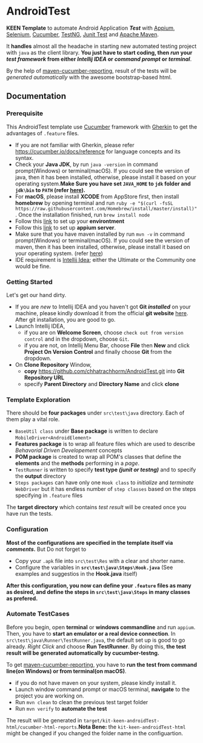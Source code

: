 # AndroidTest
**KEEN Template** to automate Android Application **_Test_** with [Appium](http://appium.io/), [Selenium](http://www.seleniumhq.org/), [Cucumber](https://cucumber.io/), [TestNG](http://testng.org/doc/), [Junit Test](http://junit.org/junit4/) and [Apache Maven](https://maven.apache.org/).

It **handles** almost all the headache in starting new automated testing project with `java` as the client library.
**You just have to start coding, then *run* your _test framework_ from either _Intellij IDEA_ or _command prompt_ or 
_terminal_**.

By the help of [maven-cucumber-reporting](https://mvnrepository.com/artifact/net.masterthought/maven-cucumber-reporting/0.0.2), result of the tests will be _generated automatically_ with the awesome bootstrap-based html.

## Documentation

### Prerequisite
This AndroidTest template use [Cucumber](https://cucumber.io/) framework with [Gherkin](https://cucumber.io/docs/reference) to get the advantages of `.feature` files.
- If you are not familiar with Gherkin, please refer <https://cucumber.io/docs/reference> for language concepts and its syntax.
- Check your **Java JDK**, by run `java -version` in command prompt(Windows) or terminal(macOS). If you could see the version of java, then it has been installed, otherwise, please install it based on your operating system.**Make Sure you have set `JAVA_HOME` to `jdk` folder and `jdk\bin` to `PATH` (refer [here](https://maven.apache.org/install.html)).**
- For **macOS**, please install **XCODE** from AppStore first, then install **homebrew** by opening terminal and run `ruby -e "$(curl -fsSL https://raw.githubusercontent.com/Homebrew/install/master/install)"`. Once the installation finished, run `brew install node`
- Follow this [link](http://appium.io/slate/en/master/?ruby#additional-setup-for-android-app-testing) to set up your **environtment**
- Follow this [link](http://appium.io/slate/en/master/?ruby#setup) to set up **appium server**.
- Make sure that you have maven installed by run `mvn -v` in command prompt(Windows) or terminal(macOS). If you could see the version of maven, then it has been installed, otherwise, please install it based on your operating system. (refer [here](https://maven.apache.org/install.html))
- IDE requirement is [Intellij Idea](https://www.jetbrains.com/idea/); either the Ultimate or the Community one would be fine.

### Getting Started
Let's get our hand dirty.
- If you are _new_ to Intellij IDEA and you haven't got **Git _installed_** on your machine, please kindly download it from the official **git website** [here](https://git-scm.com/downloads). After git installation, you are good to go.
- Launch Intellij IDEA, 
  - if you are on **Welcome Screen**, choose `check out from version control` and in the dropdown, choose `Git`.
  - if you are not, on Intellij Menu Bar, choose **File** then **New** and click **Project On Version Control** and finally choose **Git** from the dropdown.
- On **Clone Repository** Window, 
  - **copy** <https://github.com/chhatrachhorm/AndroidTest.git> into **Git Repository URL**
  - specify **Parent Directory** and **Directory Name** and click **clone**
### Template Exploration
There should be **four packages** under `src\test\java` directory.
Each of them play a vital role.
- `BaseUtil class` under **Base package** is written to declare `MobileDriver<AndroidElement>`
- **Features package** is to wrap all feature files which are used to describe _Behavorial Driven Developement_ concepts
- **POM package** is created to wrap all POM's classes that define the **elements** and the **methods** performing in a _page_.
- `TestRunner` is written to specify **test type _(junit or testng)_** and to specify the **output** directory
- `Steps packages` can have only one `Hook class` to *initialize* and *terminate* `WebDriver` but it has endless number of `step classes` based on the steps specifying in `.feature` files

The **target directory** which contains _test result_ will be created once you have run the tests.

### Configuration
**Most of the configurations are specified in the template itself via _comments_.**
But Do not forget to
- Copy your `.apk` file into `src\test\Res` with a clear and shorter name.
- Configure the variables in **`src\test\java\Steps\Hook.java`** (See examples and suggestios in the **Hook.java** itself)

**After this configuration, you now can define your `.feature` files as many as desired, and define the steps in `src\test\java\Steps` in many classes as prefered.**

### Automate TestCases
Before you begin, open **terminal** or **windows commandline** and run `appium`. Then, you have to **start an emulator or a real device connection**.
In `src\test\java\Runner\TestRunner.java`, the default set up is good to go already. *Right Click* and choose **Run TestRunner**. By doing this, **the test result will be generated automatically by cucumber-testng.**

To get [maven-cucumber-reporting](https://mvnrepository.com/artifact/net.masterthought/maven-cucumber-reporting/0.0.2), you have to **run the test from command line(on Windows) or from terminal(on macOS)**.
- if you do not have maven on your system, please kindly install it.
- Launch window command prompt or macOS terminal, **navigate** to the project you are working on.
- Run `mvn clean` to clean the previous test target folder
- Run `mvn verify` to **automate the test**

The result will be generated in `target/kit-keen-androidTest-html/cucumber-html-reports`.**Nota Bene:** the `kit-keen-androidTest-html` might be changed if you changed the folder name in the configuartion.
